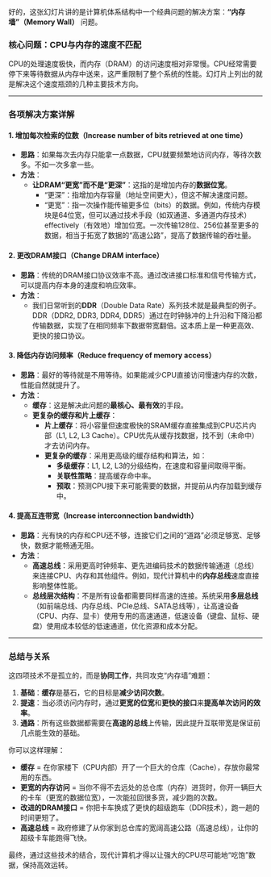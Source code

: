 好的，这张幻灯片讲的是计算机体系结构中一个经典问题的解决方案：**“内存墙”（Memory Wall）** 问题。

### 核心问题：CPU与内存的速度不匹配

CPU的处理速度极快，而内存（DRAM）的访问速度相对非常慢。CPU经常需要停下来等待数据从内存中送来，这严重限制了整个系统的性能。幻灯片上列出的就是解决这个速度瓶颈的几种主要技术方向。

---

### 各项解决方案详解

#### 1. 增加每次检索的位数（Increase number of bits retrieved at one time）
-   **思路**：如果每次去内存只能拿一点数据，CPU就要频繁地访问内存，等待次数多。不如一次多拿一些。
-   **方法**：
    -   **让DRAM“更宽”而不是“更深”**：这指的是增加内存的**数据位宽**。
        -   “更深”：指增加内存容量（地址空间更大），但这不解决速度问题。
        -   “更宽”：指一次操作能传输更多位（bits）的数据。例如，传统内存模块是64位宽，但可以通过技术手段（如双通道、多通道内存技术） effectively（有效地）增加位宽。一次传输128位、256位甚至更多的数据，相当于拓宽了数据的“高速公路”，提高了数据传输的吞吐量。

#### 2. 更改DRAM接口（Change DRAM interface）
-   **思路**：传统的DRAM接口协议效率不高。通过改进接口标准和信号传输方式，可以提高内存本身的速度和响应效率。
-   **方法**：
    -   我们日常听到的**DDR**（Double Data Rate）系列技术就是最典型的例子。DDR（DDR2, DDR3, DDR4, DDR5）通过在时钟脉冲的上升沿和下降沿都传输数据，实现了在相同频率下数据带宽翻倍。这本质上是一种更高效、更快的接口协议。

#### 3. 降低内存访问频率（Reduce frequency of memory access）
-   **思路**：最好的等待就是不用等待。如果能减少CPU直接访问慢速内存的次数，性能自然就提升了。
-   **方法**：
    -   **缓存**：这是解决此问题的**最核心、最有效**的手段。
    -   **更复杂的缓存和片上缓存**：
        -   **片上缓存**：将小容量但速度极快的SRAM缓存直接集成到CPU芯片内部（L1, L2, L3 Cache）。CPU优先从缓存找数据，找不到（未命中）才去访问内存。
        -   **更复杂的缓存**：采用更高级的缓存结构和算法，如：
            -   **多级缓存**：L1, L2, L3的分级结构，在速度和容量间取得平衡。
            -   **关联性策略**：提高缓存命中率。
            -   **预取**：预测CPU接下来可能需要的数据，并提前从内存加载到缓存中。

#### 4. 提高互连带宽（Increase interconnection bandwidth）
-   **思路**：光有快的内存和CPU还不够，连接它们之间的“道路”必须足够宽、足够快，数据才能畅通无阻。
-   **方法**：
    -   **高速总线**：采用更高时钟频率、更先进编码技术的数据传输通道（总线）来连接CPU、内存和其他组件。例如，现代计算机中的**内存总线**速度直接影响整体性能。
    -   **总线层次结构**：不是所有设备都需要同样高速的连接。系统采用**多层总线**（如前端总线、内存总线、PCIe总线、SATA总线等），让高速设备（CPU、内存、显卡）使用专用的高速通道，低速设备（键盘、鼠标、硬盘）使用成本较低的低速通道，优化资源和成本分配。

---

### 总结与关系

这四项技术不是孤立的，而是**协同工作**，共同攻克“内存墙”难题：

1.  **基础**：**缓存**是基石，它的目标是**减少访问次数**。
2.  **提速**：当必须访问内存时，通过**更宽的位宽**和**更快的接口**来**提高单次访问的效率**。
3.  **通路**：所有这些数据都需要在**高速的总线**上传输，因此提升互联带宽是保证前几点能生效的基础。

你可以这样理解：
-   **缓存** = 在你家楼下（CPU内部）开了一个巨大的仓库（Cache），存放你最常用的东西。
-   **更宽的内存访问** = 当你不得不去远处的总仓库（内存）进货时，你开一辆巨大的卡车（更宽的数据位宽），一次能拉回很多货，减少跑的次数。
-   **改进的DRAM接口** = 你把卡车换成了更快的超级跑车（DDR技术），跑一趟的时间更短了。
-   **高速总线** = 政府修建了从你家到总仓库的宽阔高速公路（高速总线），让你的超级卡车能跑得飞快。

最终，通过这些技术的结合，现代计算机才得以让强大的CPU尽可能地“吃饱”数据，保持高效运转。